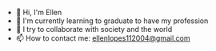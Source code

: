 - 👋 Hi, I'm Ellen
- 🌱 I'm currently learning to graduate to have my profession
- 💞️ I try to collaborate with society and the world
- 📫 How to contact me: ellenlopes112004@gmail.com
